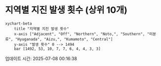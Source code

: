 # 지역별 지진 발생 횟수 (상위 10개)

```mermaid
xychart-beta
    title "지역별 지진 발생 횟수"
    x-axis ["Adjacent", "Off", "Northern", "Noto,", "Southern", "미분류", "Hyuganada", "Aizu,", "Kumamoto", "Central"]
    y-axis "발생 횟수" 0 --> 1494
    bar [1492, 53, 10, 7, 7, 6, 4, 4, 3, 3]
```

업데이트 시간: 2025-07-08 00:16:38
